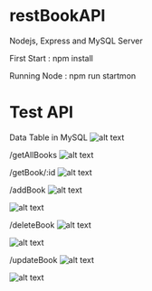 # restBookAPI
Nodejs, Express and MySQL Server

First Start : npm install

Running Node : npm run startmon 

<h1>Test API</h1>

Data Table in MySQL
![alt text](https://github.com/newzyz/restBookAPI/blob/main/image_for_readme/c1.PNG)

/getAllBooks
![alt text](https://github.com/newzyz/restBookAPI/blob/main/image_for_readme/c2.PNG)

/getBook/:id
![alt text](https://github.com/newzyz/restBookAPI/blob/main/image_for_readme/c3.PNG)

/addBook
![alt text](https://github.com/newzyz/restBookAPI/blob/main/image_for_readme/c4.PNG)

![alt text](https://github.com/newzyz/restBookAPI/blob/main/image_for_readme/c5.PNG)

/deleteBook
![alt text](https://github.com/newzyz/restBookAPI/blob/main/image_for_readme/c6.PNG)

![alt text](https://github.com/newzyz/restBookAPI/blob/main/image_for_readme/c7.PNG)

/updateBook
![alt text](https://github.com/newzyz/restBookAPI/blob/main/image_for_readme/c8.PNG)

![alt text](https://github.com/newzyz/restBookAPI/blob/main/image_for_readme/c9.PNG)
